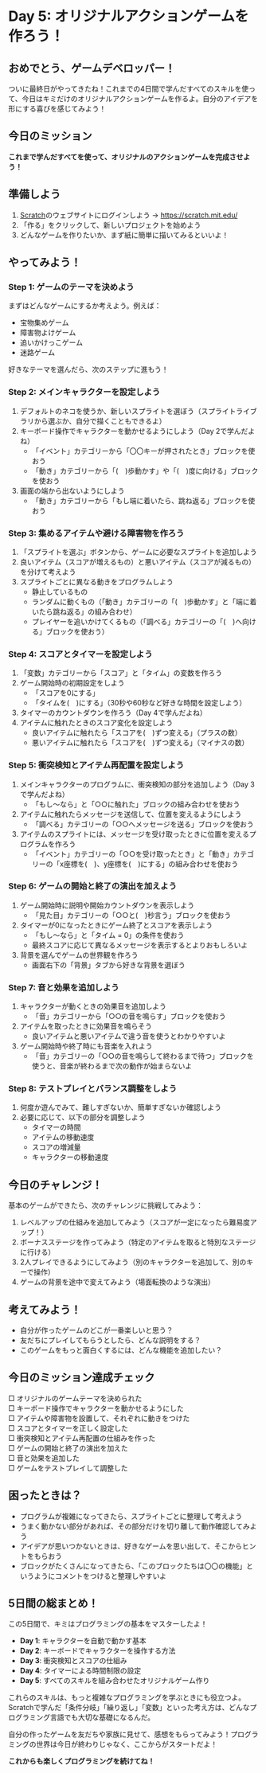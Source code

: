 # Day 5: オリジナルアクションゲームを作ろう！

## おめでとう、ゲームデベロッパー！

ついに最終日がやってきたね！これまでの4日間で学んだすべてのスキルを使って、今日はキミだけのオリジナルアクションゲームを作るよ。自分のアイデアを形にする喜びを感じてみよう！

## 今日のミッション
**これまで学んだすべてを使って、オリジナルのアクションゲームを完成させよう！**

## 準備しよう
1. [Scratch](https://scratch.mit.edu/)のウェブサイトにログインしよう → https://scratch.mit.edu/
2. 「作る」をクリックして、新しいプロジェクトを始めよう
3. どんなゲームを作りたいか、まず紙に簡単に描いてみるといいよ！

## やってみよう！

### Step 1: ゲームのテーマを決めよう
まずはどんなゲームにするか考えよう。例えば：
- 宝物集めゲーム
- 障害物よけゲーム
- 追いかけっこゲーム
- 迷路ゲーム

好きなテーマを選んだら、次のステップに進もう！

### Step 2: メインキャラクターを設定しよう
1. デフォルトのネコを使うか、新しいスプライトを選ぼう（スプライトライブラリから選ぶか、自分で描くこともできるよ）
2. キーボード操作でキャラクターを動かせるようにしよう（Day 2で学んだよね）
   - 「イベント」カテゴリーから「〇〇キーが押されたとき」ブロックを使おう
   - 「動き」カテゴリーから「(　)歩動かす」や「(　)度に向ける」ブロックを使おう
3. 画面の端から出ないようにしよう
   - 「動き」カテゴリーから「もし端に着いたら、跳ね返る」ブロックを使おう

### Step 3: 集めるアイテムや避ける障害物を作ろう
1. 「スプライトを選ぶ」ボタンから、ゲームに必要なスプライトを追加しよう
2. 良いアイテム（スコアが増えるもの）と悪いアイテム（スコアが減るもの）を分けて考えよう
3. スプライトごとに異なる動きをプログラムしよう
   - 静止しているもの
   - ランダムに動くもの（「動き」カテゴリーの「(　)歩動かす」と「端に着いたら跳ね返る」の組み合わせ）
   - プレイヤーを追いかけてくるもの（「調べる」カテゴリーの「(　)へ向ける」ブロックを使おう）

### Step 4: スコアとタイマーを設定しよう
1. 「変数」カテゴリーから「スコア」と「タイム」の変数を作ろう
2. ゲーム開始時の初期設定をしよう
   - 「スコアを0にする」
   - 「タイムを(　)にする」（30秒や60秒など好きな時間を設定しよう）
3. タイマーのカウントダウンを作ろう（Day 4で学んだよね）
4. アイテムに触れたときのスコア変化を設定しよう
   - 良いアイテムに触れたら「スコアを(　)ずつ変える」（プラスの数）
   - 悪いアイテムに触れたら「スコアを(　)ずつ変える」（マイナスの数）

### Step 5: 衝突検知とアイテム再配置を設定しよう
1. メインキャラクターのプログラムに、衝突検知の部分を追加しよう（Day 3で学んだよね）
   - 「もし〜なら」と「○○に触れた」ブロックの組み合わせを使おう
2. アイテムに触れたらメッセージを送信して、位置を変えるようにしよう
   - 「調べる」カテゴリーの「○○へメッセージを送る」ブロックを使おう
3. アイテムのスプライトには、メッセージを受け取ったときに位置を変えるプログラムを作ろう
   - 「イベント」カテゴリーの「○○を受け取ったとき」と「動き」カテゴリーの「x座標を(　)、y座標を(　)にする」の組み合わせを使おう

### Step 6: ゲームの開始と終了の演出を加えよう
1. ゲーム開始時に説明や開始カウントダウンを表示しよう
   - 「見た目」カテゴリーの「○○と(　)秒言う」ブロックを使おう
2. タイマーが0になったときにゲーム終了とスコアを表示しよう
   - 「もし〜なら」と「タイム = 0」の条件を使おう
   - 最終スコアに応じて異なるメッセージを表示するとよりおもしろいよ
3. 背景を選んでゲームの世界観を作ろう
   - 画面右下の「背景」タブから好きな背景を選ぼう

### Step 7: 音と効果を追加しよう
1. キャラクターが動くときの効果音を追加しよう
   - 「音」カテゴリーから「○○の音を鳴らす」ブロックを使おう
2. アイテムを取ったときに効果音を鳴らそう
   - 良いアイテムと悪いアイテムで違う音を使うとわかりやすいよ
3. ゲーム開始時や終了時にも音楽を入れよう
   - 「音」カテゴリーの「○○の音を鳴らして終わるまで待つ」ブロックを使うと、音楽が終わるまで次の動作が始まらないよ

### Step 8: テストプレイとバランス調整をしよう
1. 何度か遊んでみて、難しすぎないか、簡単すぎないか確認しよう
2. 必要に応じて、以下の部分を調整しよう
   - タイマーの時間
   - アイテムの移動速度
   - スコアの増減量
   - キャラクターの移動速度

## 今日のチャレンジ！
基本のゲームができたら、次のチャレンジに挑戦してみよう：

1. レベルアップの仕組みを追加してみよう（スコアが一定になったら難易度アップ！）
2. ボーナスステージを作ってみよう（特定のアイテムを取ると特別なステージに行ける）
3. 2人プレイできるようにしてみよう（別のキャラクターを追加して、別のキーで操作）
4. ゲームの背景を途中で変えてみよう（場面転換のような演出）

## 考えてみよう！
- 自分が作ったゲームのどこが一番楽しいと思う？
- 友だちにプレイしてもらうとしたら、どんな説明をする？
- このゲームをもっと面白くするには、どんな機能を追加したい？

## 今日のミッション達成チェック
□ オリジナルのゲームテーマを決められた  
□ キーボード操作でキャラクターを動かせるようにした  
□ アイテムや障害物を設置して、それぞれに動きをつけた  
□ スコアとタイマーを正しく設定した  
□ 衝突検知とアイテム再配置の仕組みを作った  
□ ゲームの開始と終了の演出を加えた  
□ 音と効果を追加した  
□ ゲームをテストプレイして調整した  

## 困ったときは？
- プログラムが複雑になってきたら、スプライトごとに整理して考えよう
- うまく動かない部分があれば、その部分だけを切り離して動作確認してみよう
- アイデアが思いつかないときは、好きなゲームを思い出して、そこからヒントをもらおう
- ブロックがたくさんになってきたら、「このブロックたちは〇〇の機能」というようにコメントをつけると整理しやすいよ

## 5日間の総まとめ！
この5日間で、キミはプログラミングの基本をマスターしたよ！

- **Day 1**: キャラクターを自動で動かす基本
- **Day 2**: キーボードでキャラクターを操作する方法
- **Day 3**: 衝突検知とスコアの仕組み
- **Day 4**: タイマーによる時間制限の設定
- **Day 5**: すべてのスキルを組み合わせたオリジナルゲーム作り

これらのスキルは、もっと複雑なプログラミングを学ぶときにも役立つよ。Scratchで学んだ「条件分岐」「繰り返し」「変数」といった考え方は、どんなプログラミング言語でも大切な基礎になるんだ。

自分の作ったゲームを友だちや家族に見せて、感想をもらってみよう！プログラミングの世界は今日が終わりじゃなく、ここからがスタートだよ！

**これからも楽しくプログラミングを続けてね！**
